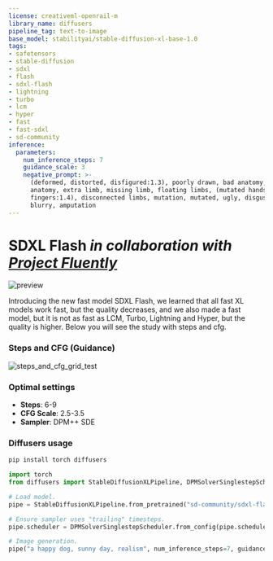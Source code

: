 ```yaml
---
license: creativeml-openrail-m
library_name: diffusers
pipeline_tag: text-to-image
base_model: stabilityai/stable-diffusion-xl-base-1.0
tags:
- safetensors
- stable-diffusion
- sdxl
- flash
- sdxl-flash
- lightning
- turbo
- lcm
- hyper
- fast
- fast-sdxl
- sd-community
inference:
  parameters:
    num_inference_steps: 7
    guidance_scale: 3
    negative_prompt: >-
      (deformed, distorted, disfigured:1.3), poorly drawn, bad anatomy, wrong
      anatomy, extra limb, missing limb, floating limbs, (mutated hands and
      fingers:1.4), disconnected limbs, mutation, mutated, ugly, disgusting,
      blurry, amputation
---
```


# **SDXL Flash** *in collaboration with [Project Fluently](https://hf.co/fluently)*

![preview](images/preview.png)

Introducing the new fast model SDXL Flash, we learned that all fast XL models work fast, but the quality decreases, and we also made a fast model, but it is not as fast as LCM, Turbo, Lightning and Hyper, but the quality is higher. Below you will see the study with steps and cfg.

### Steps and CFG (Guidance)

![steps_and_cfg_grid_test](images/steps_cfg_grid.png)

### Optimal settings
- **Steps**: 6-9
- **CFG Scale**: 2.5-3.5
- **Sampler**: DPM++ SDE

### Diffusers usage

```bash
pip install torch diffusers
```

```py
import torch
from diffusers import StableDiffusionXLPipeline, DPMSolverSinglestepScheduler

# Load model.
pipe = StableDiffusionXLPipeline.from_pretrained("sd-community/sdxl-flash", torch_dtype=torch.float16).to("cuda")

# Ensure sampler uses "trailing" timesteps.
pipe.scheduler = DPMSolverSinglestepScheduler.from_config(pipe.scheduler.config, timestep_spacing="trailing")

# Image generation.
pipe("a happy dog, sunny day, realism", num_inference_steps=7, guidance_scale=3).images[0].save("output.png")
```
